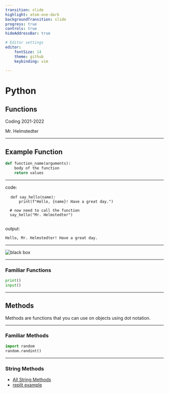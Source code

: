 ```yaml
---
transition: slide
highlight: atom-one-dark
backgroundTransition: slide
progress: true
controls: true
hideAddressBar: true

# Editor settings
editor:
    fontSize: 14
    theme: github
    keybinding: vim

---
```


# Python

## Functions

Coding 2021-2022

Mr. Helmstedter

<style>
  @import url('https://fonts.googleapis.com/css2?family=Source+Code+Pro:ital,wght@0,400;0,700;0,900;1,400;1,700;1,900&display=swap');
  .slide { color:#116466; background: #282c34;}
  .slide h1 { color: #c678dd; font-family: 'Source Code Pro'; }
  .slide h2 { color: #a9a1e1; font-family: 'Source Code Pro'; }
  .slide h3 { color: #c678dd; font-family: 'Source Code Pro'; }
  .reveal p { color: #98be65; font-family: 'Source Code Pro';}
  .reveal li { color: #51afef; font-family: 'Source Code Pro';}
  .reveal a { color: #89b08c; font-family: 'Source Code Pro';}
  .reveal th { color: #ECBE7B; font-family: 'Source Code Pro';}
  .reveal tr { color: #51afef; font-family: 'Source Code Pro'; font-size: 90%; }
  .reveal .controls { color: #0a97b0; }
  .reveal .progress { color: #ff6c6b; }
  .reveal strong, .reveal b { font-weight: bold; }
  .reveal em { font-style: italic; }
</style>

---

## Example Function

```python
def function_name(arguments):
    body of the function
    return values
```

---

code:
<pre>
  <code data-line-numbers="1|2|5" class='language-python'>def say_hello(name):
      print(f"Hello, {name}! Have a great day.")

  # now need to call the function
  say_hello("Mr. Helmstedter")
  </code>
</pre>

output:

```md
Hello, Mr. Helmstedter! Have a great day.
```

---

![black box](https://marvel-b1-cdn.bc0a.com/f00000000225793/blog-c7ff.kxcdn.com/blog/wp-content/uploads/2016/10/blog-01.jpg)

---

### Familiar Functions

```python
print()
input()
```

---

## Methods

Methods are functions that you can use on objects using dot notation.

---

### Familiar Methods

```python
import random
random.randint()
```

---

### String Methods

- [All String Methods](https://docs.python.org/3/library/stdtypes.html#string-methods)
- [replit example](https://replit.com/@MrHelmstedter/string-methods)
